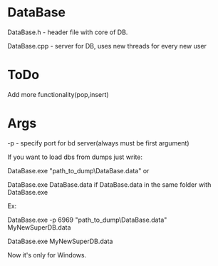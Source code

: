 # DataBase
DataBase.h - header file with core of DB.

DataBase.cpp - server for DB, uses new threads for every new user
# ToDo

Add more functionality(pop,insert)

# Args
  -p <port> - specify port for bd server(always must be first argument)
  
  If you want to load dbs from dumps just write:
  
  DataBase.exe "path_to_dump\DataBase.data" or
  
  DataBase.exe DataBase.data if DataBase.data in the same folder with DataBase.exe
  
  Ex:
  
  DataBase.exe -p 6969 "path_to_dump\DataBase.data" MyNewSuperDB.data
  
  DataBase.exe MyNewSuperDB.data
  
Now it's only for Windows.
